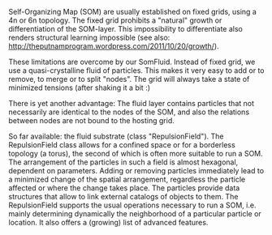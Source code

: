Self-Organizing Map (SOM) are usually established on fixed grids, using a 4n or 6n topology. The fixed grid prohibits a "natural" growth or differentiation of the SOM-layer. This impossibility to differentiate also renders structural learning impossible (see also: http://theputnamprogram.wordpress.com/2011/10/20/growth/).

These limitations are overcome by our SomFluid. Instead of fixed grid, we use a quasi-crystalline fluid of particles. This makes it very easy to add or to remove, to merge or to split "nodes". The grid will always take a state of minimized tensions (after shaking it a bit :)

There is yet another advantage: The fluid layer contains particles that not necessarily are identical to the nodes of the SOM, and also the relations between nodes are not bound to the hosting grid.

So far available: the fluid substrate (class "RepulsionField").
The RepulsionField class allows for a confined space or for a borderless topology (a torus), the second of which is often more suitable to run a SOM. The arrangement of the particles in such a field is almost hexagonal, dependent on parameters. Adding or removing particles immediately lead to a minimized change of the spatial arrangement, regardless the particle affected or where the change takes place.
The particles provide data structures that allow to link external catalogs of objects to them. The RepulsionField supports the usual operations necessary to run a SOM, i.e. mainly determining dynamically the neighborhood of a particular particle or location. It also offers a (growing) list of advanced features.